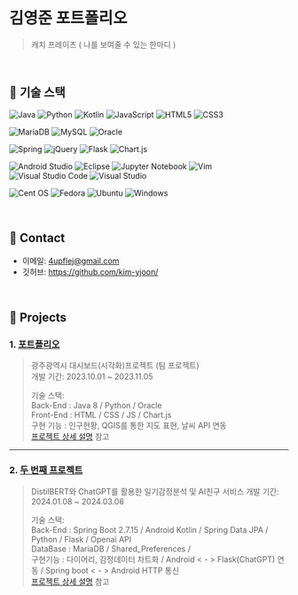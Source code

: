# 김영준 포트폴리오
>캐치 프레이즈 ( 나를 보여줄 수 있는 한마디 )

</br>

## :pushpin: 기술 스택




![Java](https://img.shields.io/badge/java-%23ED8B00.svg?style=for-the-badge&logo=openjdk&logoColor=white)
![Python](https://img.shields.io/badge/python-3670A0?style=for-the-badge&logo=python&logoColor=ffdd54)
![Kotlin](https://img.shields.io/badge/kotlin-%237F52FF.svg?style=for-the-badge&logo=kotlin&logoColor=white)
![JavaScript](https://img.shields.io/badge/javascript-%23323330.svg?style=for-the-badge&logo=javascript&logoColor=%23F7DF1E)
![HTML5](https://img.shields.io/badge/html5-%23E34F26.svg?style=for-the-badge&logo=html5&logoColor=white)
![CSS3](https://img.shields.io/badge/css3-%231572B6.svg?style=for-the-badge&logo=css3&logoColor=white)   

![MariaDB](https://img.shields.io/badge/MariaDB-003545?style=for-the-badge&logo=mariadb&logoColor=white) 
![MySQL](https://img.shields.io/badge/mysql-%2300f.svg?style=for-the-badge&logo=mysql&logoColor=white)
![Oracle](https://img.shields.io/badge/Oracle-F80000?style=for-the-badge&logo=oracle&logoColor=white) 

![Spring](https://img.shields.io/badge/spring-%236DB33F.svg?style=for-the-badge&logo=spring&logoColor=white)
![jQuery](https://img.shields.io/badge/jquery-%230769AD.svg?style=for-the-badge&logo=jquery&logoColor=white)
![Flask](https://img.shields.io/badge/flask-%23000.svg?style=for-the-badge&logo=flask&logoColor=white)
![Chart.js](https://img.shields.io/badge/chart.js-F5788D.svg?style=for-the-badge&logo=chart.js&logoColor=white)       

![Android Studio](https://img.shields.io/badge/Android%20Studio-3DDC84.svg?style=for-the-badge&logo=android-studio&logoColor=white)
![Eclipse](https://img.shields.io/badge/Eclipse-FE7A16.svg?style=for-the-badge&logo=Eclipse&logoColor=white)
![Jupyter Notebook](https://img.shields.io/badge/jupyter-%23FA0F00.svg?style=for-the-badge&logo=jupyter&logoColor=white)
![Vim](https://img.shields.io/badge/VIM-%2311AB00.svg?style=for-the-badge&logo=vim&logoColor=white)
![Visual Studio Code](https://img.shields.io/badge/Visual%20Studio%20Code-0078d7.svg?style=for-the-badge&logo=visual-studio-code&logoColor=white)
![Visual Studio](https://img.shields.io/badge/Visual%20Studio-5C2D91.svg?style=for-the-badge&logo=visual-studio&logoColor=white)         

![Cent OS](https://img.shields.io/badge/cent%20os-002260?style=for-the-badge&logo=centos&logoColor=F0F0F0)
![Fedora](https://img.shields.io/badge/Fedora-294172?style=for-the-badge&logo=fedora&logoColor=white)
![Ubuntu](https://img.shields.io/badge/Ubuntu-E95420?style=for-the-badge&logo=ubuntu&logoColor=white)
![Windows](https://img.shields.io/badge/Windows-0078D6?style=for-the-badge&logo=windows&logoColor=white)    

</br>

## :pushpin: Contact
- 이메일: 4upflej@gmail.com 
- 깃허브: https://github.com/kim-yjoon/

</br>

## :pushpin: Projects
### 1. [포트폴리오](https://github.com/2021-SMHRD-KDT-AI-15/SEE)
>광주광역시 대시보드(시각화)프로젝트 (팀 프로젝트)  
>개발 기간: 2023.10.01 ~ 2023.11.05  
>  
>기술 스택:  
>Back-End : Java 8 / Python / Oracle   
>Front-End : HTML / CSS / JS / Chart.js   
>구현 기능 : 인구현황, QGIS를 통한 지도 표현, 날씨 API 연동  
>[프로젝트 상세 설명](https://github.com/2021-SMHRD-KDT-AI-15/SEE.git) 참고

---

### 2. [두 번째 프로젝트](https://github.com/JungHyung2/gitio.io)
>DistilBERT와 ChatGPT를 활용한 일기감정분석 및 AI친구 서비스
>개발 기간: 2024.01.08 ~ 2024.03.06  
>  
>기술 스택:  
>Back-End : Spring Boot 2.7.15 / Android Kotlin / Spring Data JPA / Python / Flask / Openai API    
>DataBase : MariaDB / Shared_Preferences /    
>구현기능  : 다이어리, 감정데이터 차트화 / Android < - > Flask(ChatGPT) 연동 / Spring boot < - > Android HTTP 통신    
>[프로젝트 상세 설명](https://github.com/JungHyung2/gitio.io) 참고
